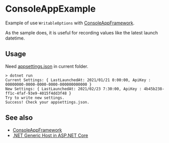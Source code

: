# ConsoleAppExample

Example of use `WritableOptions` with [ConsoleAppFramework](https://github.com/Cysharp/ConsoleAppFramework).

As the sample does, it is useful for recording values like the latest launch datetime.

## Usage

Need [appsettings.json](./appsettings.json) in current folder.

```console
> dotnet run
Current Settings: { LastLaunchedAt: 2021/01/21 0:00:00, ApiKey : 00000000-0000-0000-0000-000000000000 }
New Settings: { LastLaunchedAt: 2021/02/23 7:30:00, ApiKey : 4b45b238-ff1c-4faf-93e9-4015f4dd3f48 }
Try to write new settings.
Success! Check your appsettings.json.
```

## See also

- [ConsoleAppFramework](https://github.com/Cysharp/ConsoleAppFramework)
- [.NET Generic Host in ASP.NET Core](https://docs.microsoft.com/aspnet/core/fundamentals/host/generic-host)
